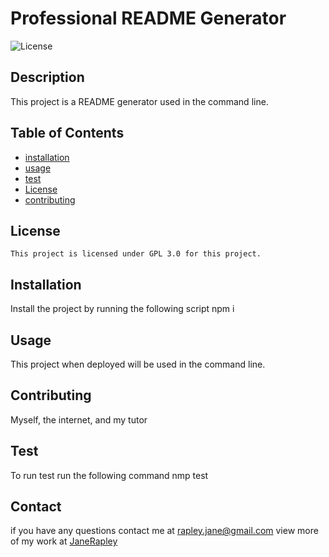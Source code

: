 # Professional README Generator

  ![License](https://img.shields.io/badge/License-GPL%203.0-blue.svg)

  ## Description
  This project is a README generator used in the command line.

  ## Table of Contents
  * [installation](#installation)
  * [usage](#usage)
  * [test](#test)
  * [License](#license)
  * [contributing](#contributing)

  ## License

    This project is licensed under GPL 3.0 for this project.

  ## Installation 
  Install the project by running the following script 
  npm i

  ## Usage
  This project when deployed will be used in the command line.

  ## Contributing
  Myself, the internet, and my tutor

  ## Test
  To run test run the following command nmp test

  ## Contact
  if you have any questions contact me at
  rapley.jane@gmail.com 
  view more of my work at
  [JaneRapley](https://github.com/JaneRapley)
